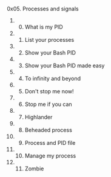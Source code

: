 0x05. Processes and signals

1. 0. What is my PID
2. 1. List your processes
3. 2. Show your Bash PID
4. 3. Show your Bash PID made easy
5. 4. To infinity and beyond
6. 5. Don't stop me now!
7. 6. Stop me if you can
8. 7. Highlander
9. 8. Beheaded process
10. 9. Process and PID file
11. 10. Manage my process
12. 11. Zombie
